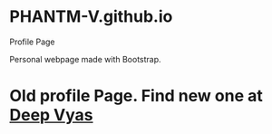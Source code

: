 # PHANTM-V.github.io
Profile Page


Personal webpage made with Bootstrap.

# Old profile Page. Find new one at [Deep Vyas](https://deepvyas.github.io)

